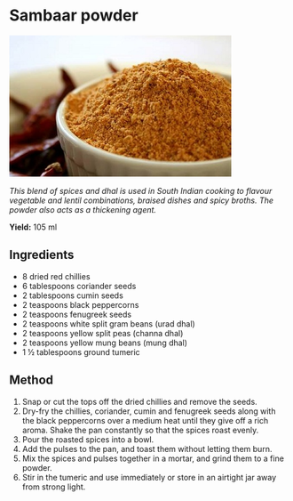 # Sambaar powder

![Sambaar](resources/sambaar.jpg)

*This blend of spices and dhal is used in South Indian cooking to flavour vegetable and lentil combinations, braised dishes and spicy broths. The powder also acts as a thickening agent.*

**Yield:** 105 ml
## Ingredients
- 8 dried red chillies
- 6 tablespoons coriander seeds
- 2 tablespoons cumin seeds
- 2 teaspoons black peppercorns
- 2 teaspoons fenugreek seeds
- 2 teaspoons white split gram beans (urad dhal)
- 2 teaspoons yellow split peas (channa dhal)
- 2 teaspoons yellow mung beans (mung dhal)
- 1 ½ tablespoons ground tumeric

## Method 
1. Snap or cut the tops off the dried chillies and remove the seeds.
1. Dry-fry the chillies, coriander, cumin and fenugreek seeds along with the black peppercorns over a medium heat until they give off a rich aroma. Shake the pan constantly so that the spices roast evenly.
1. Pour the roasted spices into a bowl.
1. Add the pulses to the pan, and toast them without letting them burn.
1. Mix the spices and pulses together in a mortar, and grind them to a fine powder. 
1. Stir in the tumeric and use immediately or store in an airtight jar away from strong light.
